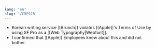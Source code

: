 ```yaml
---
lang: 'en'
slug: '/C5F92B'
---
```


- Korean writing service [[Brunch]] violates [[Apple]]'s Terms of Use by using SF Pro as a [[Web Typography|Webfont]].
- I confirmed that [[Apple]] Employees knew about this and did not bother.
